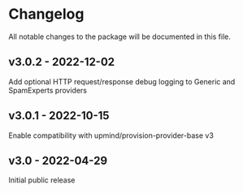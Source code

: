 # Changelog

All notable changes to the package will be documented in this file.

## v3.0.2 - 2022-12-02

Add optional HTTP request/response debug logging to Generic and SpamExperts providers

## v3.0.1 - 2022-10-15

Enable compatibility with upmind/provision-provider-base v3

## v3.0 - 2022-04-29

Initial public release
